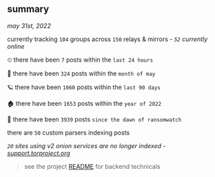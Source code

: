 
## summary
_may 31st, 2022_

currently tracking `104` groups across `150` relays & mirrors - _`52` currently online_

⏲ there have been `7` posts within the `last 24 hours`

🦈 there have been `324` posts within the `month of may`

🪐 there have been `1060` posts within the `last 90 days`

🏚 there have been `1653` posts within the `year of 2022`

🦕 there have been `3939` posts `since the dawn of ransomwatch`

there are `50` custom parsers indexing posts

_`20` sites using v2 onion services are no longer indexed - [support.torproject.org](https://support.torproject.org/onionservices/v2-deprecation/)_

> see the project [README](https://github.com/joshhighet/ransomwatch#ransomwatch--) for backend technicals

